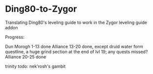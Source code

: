 # Ding80-to-Zygor
Translating Ding80's leveling guide to work in the Zygor leveling guide addon

Progress:

Dun Morogh 1-13 done
Alliance 13-20 done, except druid water form questline, a huge grind section at the end of lvl 19; any quests missed?
Alliance 20-25 done


trinity todo: nek'rosh's gambit

